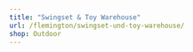 ```yaml
---
title: "Swingset & Toy Warehouse"
url: /flemington/swingset-und-toy-warehouse/
shop: Outdoor
---
```

